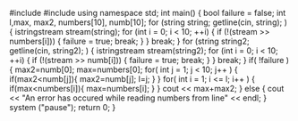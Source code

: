 #include <iostream>
#include <sstream>
using namespace std;
int main()
{
	bool failure = false;
	int l,max, max2, numbers[10], numb[10];
	for (string string; getline(cin, string); ) {
		istringstream stream(string);
		for (int i = 0; i < 10; ++i) {
			if (!(stream >> numbers[i])) {
				failure = true;
				break;
			}
		}
		break;
	}
	for (string string2; getline(cin, string2); ) {
	  istringstream stream(string2);
		for (int i = 0; i < 10; ++i) {
			if (!(stream >> numb[i])) {
				failure = true;
				break;
			}
		}
		break;
	}
      if( !failure ) {
            max2=numb[0];
            max=numbers[0];
            for( int j = 1; j < 10; j++ ) {
                if(max2<numb[j]){
                    max2=numb[j];
                    l=j;
                    }
            }
            for( int i = 1; i <= l; i++ ) {
                if(max<numbers[i]){
                    max=numbers[i];
                    }
            }
            cout << max+max2;
        }
        else {
           cout << "An error has occured while reading numbers from line" << endl;
        }
      system ("pause");
      return 0;
  }
